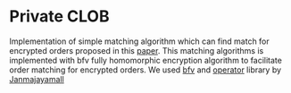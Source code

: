 # Private CLOB

Implementation of simple matching algorithm which can find match for encrypted orders proposed in this [paper](https://eprint.iacr.org/2022/923.pdf). This matching algorithms is implemented with bfv fully homomorphic encryption algorithm to facilitate order matching
for encrypted orders. We used [bfv](https://github.com/Janmajayamall/bfv) and [operator](https://github.com/Janmajayamall/caird/tree/main/operators) library by [Janmajayamall](https://github.com/Janmajayamall)
